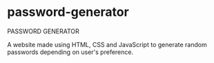 # password-generator

PASSWORD GENERATOR

A website made using HTML, CSS and JavaScript to generate random passwords depending on user's preference.
